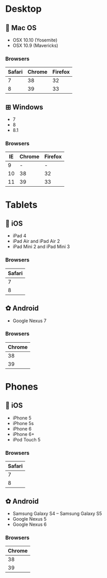 # Desktop

##  Mac OS
- OSX 10.10 (Yosemite)
- OSX 10.9 (Mavericks)

### Browsers
| Safari    | Chrome    | Firefox
| ---       | ---       | ---
| 7         | 38        | 32
| 8         | 39        | 33


## ⊞ Windows
- 7
- 8
- 8.1

### Browsers
| IE        | Chrome    | Firefox
| ---       | ---       | ---
| 9         | -         | -
| 10        | 38        | 32
| 11        | 39        | 33



# Tablets
##  iOS
- iPad 4
- iPad Air and iPad Air 2
- iPad Mini 2 and iPad Mini 3

### Browsers
| Safari
| ---
| 7
| 8


## ✿ Android
- Google Nexus 7

### Browsers
| Chrome
| ---
| 38
| 39



# Phones
##  iOS
- iPhone 5
- iPhone 5s
- iPhone 6
- iPhone 6+
- iPod Touch 5

### Browsers
| Safari
| ---
| 7
| 8


## ✿ Android
- Samsung Galaxy S4
– Samsung Galaxy S5
- Google Nexus 5
- Google Nexus 6


### Browsers
| Chrome
| ---
| 38
| 39
